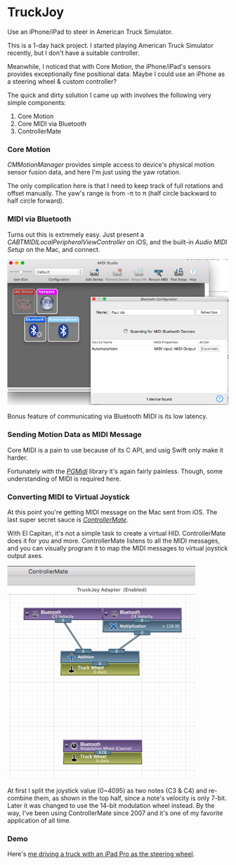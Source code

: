 # TruckJoy
Use an iPhone/iPad to steer in American Truck Simulator.


This is a 1-day hack project.  I started playing American Truck Simulator recently, but I don't have a suitable controller.

Meanwhile, I noticed that with Core Motion, the iPhone/iPad's sensors provides exceptionally fine positional data.  Maybe I could use an iPhone as a steering wheel & custom controller?

The quick and dirty solution I came up with involves the following very simple components:

1. Core Motion
2. Core MIDI via Bluetooth
3. ControllerMate

### Core Motion

_CMMotionManager_ provides simple access to device's physical motion sensor fusion data, and here I'm just using the yaw rotation.

The only complication here is that I need to keep track of full rotations and offset manually.  The yaw's range is from -π to π (half circle backward to half circle forward).

### MIDI via Bluetooth

Turns out this is extremely easy.  Just present a _CABTMIDILocalPeripheralViewController_ on iOS, and the built-in _Audio MIDI Setup_ on the Mac, and connect.

![Audio MIDI Setup](audioMIDISetup.png)

Bonus feature of communicating via Bluetooth MIDI is its low latency.

### Sending Motion Data as MIDI Message

Core MIDI is a pain to use because of its C API, and usig Swift only make it harder.

Fortunately with the _[PGMidi]_ library it's again fairly painless.  Though, some understanding of MIDI is required here.

### Converting MIDI to Virtual Joystick

At this point you're getting MIDI message on the Mac sent from iOS.  The last super secret sauce is _[ControllerMate]_.

With El Capitan, it's not a simple task to create a virtual HID.  ControllerMate does it for you and more.  ControllerMate listens to all the MIDI messages, and you can visually program it to map the MIDI messages to virtual joystick output axes.

![ControllerMate](controllermate2.png)

At first I split the joystick value (0~4095) as two notes (C3 & C4) and re-combine them, as shown in the top half, since a note's velocity is only 7-bit.  Later it was changed to use the 14-bit modulation wheel instead.  By the way, I've been using ControllerMate since 2007 and it's one of my favorite application of all time.

### Demo

Here's [me driving a truck with an iPad Pro as the steering wheel].



[PGMidi]: https://github.com/petegoodliffe/PGMidi
[ControllerMate]: http://www.controllermate.com
[me driving a truck with an iPad Pro as the steering wheel]: https://www.youtube.com/watch?v=sD6ko1-xa88
